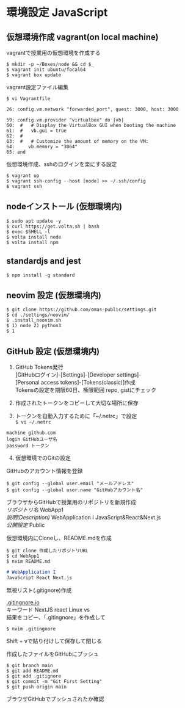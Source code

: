# 環境設定 JavaScript 

## 仮想環境作成 vagrant(on local machine)

vagrantで授業用の仮想環境を作成する
``` terminal
$ mkdir -p ~/Boxes/node && cd $_
$ vagrant init ubuntu/focal64
$ vagrant box update
```

vagrant設定ファイル編集
``` terminal
$ vi Vagrantfile
```

``` Vagrantfile
26: config.vm.network "forwarded_port", guest: 3000, host: 3000

59: config.vm.provider "virtualbox" do |vb|
60:  #   # Display the VirtualBox GUI when booting the machine
61:  #   vb.gui = true
62:  #
63:  #   # Customize the amount of memory on the VM:
64:     vb.memory = "3064"
65: end
```

仮想環境作成、sshのログインを楽にする設定
``` terminal
$ vagrant up
$ vagrant ssh-config --host [node] >> ~/.ssh/config
$ vagrant ssh
```


## nodeインストール (仮想環境内)

``` terminal
$ sudo apt update -y
$ curl https://get.volta.sh | bash
$ exec $SHELL -l
$ volta install node
$ volta install npm
```

## standardjs and jest

``` terminal
$ npm install -g standard
```

## neovim 設定 (仮想環境内)

``` terminal
$ git clone https://github.com/omas-public/settings.git
$ cd ./settings/neovim/
$ .install_neovim.sh
$ 1) node 2) python3
$ 1
```

## GitHub 設定 (仮想環境内)

1. GitHub Tokens発行  
    [GitHubログイン]-[Settings]-[Developer settings]-  
    [Personal access tokens]-[Tokens(classic)]作成  
    Tokensの設定を期限60日、権限範囲 repo, gistにチェック  

2. 作成されたトークンをコピーして大切な場所に保存

3. トークンを自動入力するために「~/.netrc」で設定  
`$ vi ~/.netrc`

``` .netrc
machine github.com
login GitHubユーザ名
password トークン
```

4. 仮想環境でのGitの設定

GitHubのアカウント情報を登録
``` terminal
$ git config --global user.email "メールアドレス"
$ git config --global user.name "GitHubアカウント名"
```

ブラウザからGitHubで授業用のリポジトリを新規作成  
*リポジトリ名* WebApp1  
*説明(Description)* WebApplication I JavaScript&React&Next.js  
*公開設定* Public  

仮想環境内にCloneし、README.mdを作成
``` terminal
$ git clone 作成したリポジトリURL
$ cd WebApp1
$ nvim README.md
```

``` README.md
# WebApplication I
JavaScript React Next.js
```

無視リスト(.gitignore)作成

[.gitingnore.io](https://www.toptal.com/developers/gitignore)  
キーワード NextJS react Linux vs  
結果をコピー、「.gitingnore」を作成して  
``` terminal
$ nvim .gitingnore
```
Shift + vで貼り付けして保存して閉じる

作成したファイルをGitHubにプッシュ
``` terminal
$ git branch main
$ git add README.md
$ git add .gitignore
$ git commit -m "Git First Setting"
$ git push origin main
```

ブラウザGitHubでプッシュされたか確認